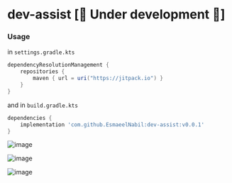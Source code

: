# dev-assist [🔴 Under development 🔴]

### Usage

in `settings.gradle.kts`


```gradle
dependencyResolutionManagement {
    repositories {
        maven { url = uri("https://jitpack.io") }
    }
}
```

and in `build.gradle.kts`

```gradle
dependencies {
    implementation 'com.github.EsmaeelNabil:dev-assist:v0.0.1'
}
```

![image](https://github.com/user-attachments/assets/358249ec-b7a2-4bc7-b3af-6b50eb1f201b)

![image](https://github.com/user-attachments/assets/71bb87da-e225-4b33-9333-2854d317eb6a)


![image](https://github.com/user-attachments/assets/f5685cda-be46-42e3-a99b-9d34f35c59e9)

